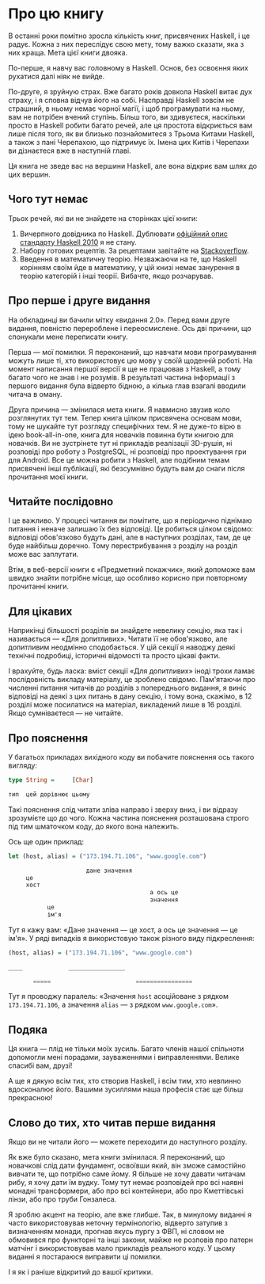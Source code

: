 # Про цю книгу

В останні роки помітно зросла кількість книг, присвячених Haskell, і це радує. Кожна з них переслідує свою мету, тому важко сказати, яка з них краща. Мета цієї книги двояка.

По-перше, я навчу вас головному в Haskell. Основ, без освоєння яких рухатися далі ніяк не вийде.

По-друге, я зруйную страх. Вже багато років довкола Haskell витає дух страху, і я сповна відчув його на собі. Насправді Haskell зовсім не страшний, в ньому немає чорної магії, і щоб програмувати на ньому, вам не потрібен вчений ступінь. Більш того, ви здивуєтеся, наскільки просто в Haskell робити багато речей, але ця простота відкриється вам лише після того, як ви близько познайомитеся з Трьома Китами Haskell, а також з пані Черепахою, що підтримує їх. Імена цих Китів і Черепахи ви дізнаєтеся вже в наступній главі.

Ця книга не зведе вас на вершини Haskell, але вона відкриє вам шлях до цих вершин.

## Чого тут немає

Трьох речей, які ви не знайдете на сторінках цієї книги:

1. Вичерпного довідника по Haskell. Дублювати [офіційний опис стандарту Haskell 2010](https://www.haskell.org/onlinereport/haskell2010/) я не стану.
2. Набору готових рецептів. За рецептами завітайте на [Stackoverflow](http://stackoverflow.com/questions/tagged/haskell).
3. Введення в математичну теорію. Незважаючи на те, що Haskell корінням своїм йде в математику, у цій книзі немає занурення в теорію категорій і інші теорії. Вибачте, якщо розчарував.

## Про перше і друге видання

На обкладинці ви бачили мітку &laquo;видання 2.0&raquo;. Перед вами друге видання, повністю перероблене і переосмислене. Ось дві причини, що спонукали мене переписати книгу.

Перша &mdash; мої помилки. Я переконаний, що навчати мови програмування можуть лише ті, хто використовує цю мову у своїй щоденній роботі. На момент написання першої версії я ще не працював з Haskell, а тому багато чого не знав і не розумів. В результаті частина інформації з першого видання була відверто бідною, а кілька глав взагалі вводили читача в оману.

Друга причина &mdash; змінилася мета книги. Я навмисно звузив коло розглянутих тут тем. Тепер книга цілком присвячена основам мови, тому не шукайте тут розгляду специфічних тем. Я не дуже-то вірю в ідею book-all-in-one, книга для новачків повинна бути книгою для новачків. Ви не зустрінете тут ні прикладів реалізації 3D-рушія, ні розповіді про роботу з PostgreSQL, ні розповіді про проектування гри для Android. Все це можна робити з Haskell, але подібним темам присвячені інші публікації, які безсумнівно будуть вам до снаги після прочитання моєї книги.

## Читайте послідовно

І це важливо. У процесі читання ви помітите, що я періодично піднімаю питання і неначе залишаю їх без відповіді. Це робиться цілком свідомо: відповіді обов'язково будуть дані, але в наступних розділах, там, де це буде найбільш доречно. Тому перестрибування з розділу на розділ може вас заплутати.

Втім, в веб-версії книги є &laquo;Предметний покажчик&raquo;, який допоможе вам швидко знайти потрібне місце, що особливо корисно при повторному прочитанні книги.

## Для цікавих

Наприкінці більшості розділів ви знайдете невелику секцію, яка так і називається &mdash; &laquo;Для допитливих&raquo;. Читати її не обов'язково, але допитливим неодмінно сподобається. У цій секції я наводжу деякі технічні подробиці, історичні відомості та просто цікаві факти.

І врахуйте, будь ласка: вміст секції &laquo;Для допитливих&raquo; іноді трохи ламає послідовність викладу матеріалу, це зроблено свідомо. Пам'ятаючи про численні питання читачів до розділів з попереднього видання, я виніс відповіді на деякі з цих питань в дану секцію, і тому вона, скажімо, в 12 розділі може посилатися на матеріал, викладений лише в 16 розділі. Якщо сумніваєтеся &mdash; не читайте.

## Про пояснення

У багатьох прикладах вихідного коду ви побачите пояснення ось такого вигляду:

```haskell
type String =     [Char]

тип  цей дорівнює цьому
```

Такі пояснення слід читати зліва направо і зверху вниз, і ви відразу зрозумієте що до чого. Кожна частина пояснення розташована строго під тим шматочком коду, до якого вона належить.

Ось ще один приклад:

```haskell
let (host, alias) = ("173.194.71.106", "www.google.com")

                      дане значення
     це
     хост
                                        а ось це
                                        значення
           це
           ім'я
```

Тут я кажу вам: &laquo;Дане значення &mdash; це хост, а ось це значення &mdash; це ім'я&raquo;. У ряді випадків я використовую також різного виду підкреслення:

```haskell
(host, alias) = ("173.194.71.106", "www.google.com")

____             ________________

       =====                        ================
```

Тут я проводжу паралель: &laquo;Значення `host` асоційоване з рядком `173.194.71.106`, а значення `alias` &mdash; з рядком `www.google.com`&raquo;.

## Подяка

Ця книга &mdash; плід не тільки моїх зусиль. Багато членів нашої спільноти допомогли мені порадами, зауваженнями і виправленнями. Велике спасибі вам, друзі!

А ще я дякую всім тих, хто створив Haskell, і всім тим, хто невпинно вдосконалює його. Вашими зусиллями наша професія стає ще більш прекрасною!

## Слово до тих, хто читав перше видання

Якщо ви не читали його &mdash; можете переходити до наступного розділу.

Як вже було сказано, мета книги змінилася. Я переконаний, що новачкові слід дати фундамент, освоївши який, він зможе самостійно вивчати те, що потрібно саме йому. Я більше не хочу давати читачам рибу, я хочу дати їм вудку. Тому тут немає розповідей про всі наявні монадні трансформери, або про всі контейнери, або про Кметтівські лінзи, або про труби Гонзалеса.

Я зроблю акцент на теорію, але вже глибше. Так, в минулому виданні я часто використовував неточну термінологію, відверто затупив з визначенням монади, прогнав якусь пургу з ФВП, ні словом не обмовився про функторні та інші закони, майже не розповів про патерн матчінг і використовував мало прикладів реального коду. У цьому виданні я постараюся виправити ці помилки.

І я як і раніше відкритий до вашої критики.
